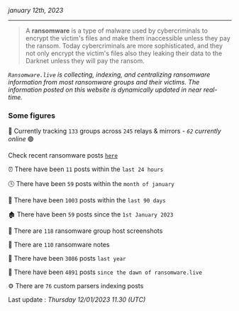_january 12th, 2023_

---

> A **ransomware** is a type of malware used by cybercriminals to encrypt the victim's files and make them inaccessible unless they pay the ransom. Today cybercriminals are more sophisticated, and they not only encrypt the victim's files also they leaking their data to the Darknet unless they will pay the ransom.


_`Ransomware.live` is collecting, indexing, and centralizing ransomware information from most ransomware groups and their victims. The information posted on this website is dynamically updated in near real-time._

### Some figures 

🔎 Currently tracking `133` groups across `245` relays & mirrors - _`62` currently online_ 🟢

Check recent ransomware posts [`here`](recentposts.md)


⏰ There have been `11` posts within the `last 24 hours`

🕓 There have been `59` posts within the `month of january`

📅 There have been `1003` posts within the `last 90 days`

🏚 There have been `59` posts since the `1st January 2023`

📸 There are `118` ransomware group host screenshots

📝 There are `110` ransomware notes

🚀 There have been `3086` posts `last year`

🐣 There have been `4891` posts `since the dawn of ransomware.live`

⚙️ There are `76` custom parsers indexing posts



Last update : _Thursday 12/01/2023 11.30 (UTC)_

